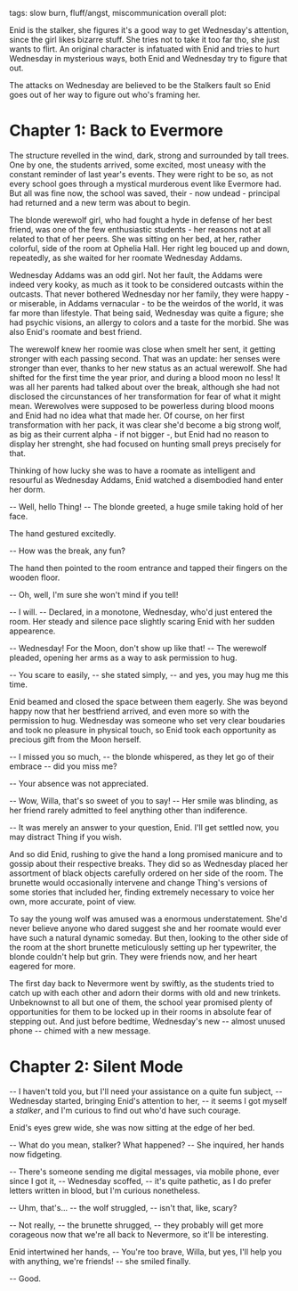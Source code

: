 
tags: slow burn, fluff/angst, miscommunication
overall plot:

Enid is the stalker, she figures it's a good way to get Wednesday's attention, since the girl likes bizarre stuff. She tries not to take it too far tho, she just wants to flirt.
An original character is infatuated with Enid and tries to hurt Wednesday in mysterious ways, both Enid and Wednesday try to figure that out.

The attacks on Wednesday are believed to be the Stalkers fault so Enid goes out of her way to figure out who's framing her.

# Chapter 1: Back to Evermore
The structure revelled in the wind, dark, strong and surrounded by tall trees. One by one, the students arrived, some excited, most uneasy with the constant reminder of last year's events. They were right to be so, as not every school goes through a mystical murderous event like Evermore had. But all was fine now, the school was saved, their - now undead - principal had returned and a new term was about to begin.

The blonde werewolf girl, who had fought a hyde in defense of her best friend, was one of the few enthusiastic students - her reasons not at all related to that of her peers. She was sitting on her bed, at her, rather colorful, side of the room at Ophelia Hall. Her right leg bouced up and down, repeatedly, as she waited for her roomate Wednesday Addams.

Wednesday Addams was an odd girl. Not her fault, the Addams were indeed very kooky, as much as it took to be considered outcasts within the outcasts. That never bothered Wednesday nor her family, they were happy - or miserable, in Addams vernacular - to be the weirdos of the world, it was far more than lifestyle. That being said, Wednesday was quite a figure; she had psychic visions, an allergy to colors and a taste for the morbid. She was also Enid's roomate and best friend.

The werewolf knew her roomie was close when smelt her sent, it getting stronger with each passing second. That was an update: her senses were stronger than ever, thanks to her new status as an actual werewolf. She had shifted for the first time the year prior, and during a blood moon no less! It was all her parents had talked about over the break, although she had not disclosed the circunstances of her transformation for fear of what it might mean. Werewolves were supposed to be powerless during blood moons and Enid had no idea what that made her. Of course, on her first transformation with her pack, it was clear she'd become a big strong wolf, as big as their current alpha - if not bigger -, but Enid had no reason to display her strenght, she had focused on hunting small preys precisely for that. 

Thinking of how lucky she was to have a roomate as intelligent and resourful as Wednesday Addams, Enid watched a disembodied hand enter her dorm.

-- Well, hello Thing! -- The blonde greeted, a huge smile taking hold of her face.

The hand gestured excitedly.

-- How was the break, any fun?

The hand then pointed to the room entrance and tapped their fingers on the wooden floor.

-- Oh, well, I'm sure she won't mind if you tell!

-- I will. -- Declared, in a monotone, Wednesday, who'd just entered the room. Her steady and silence pace slightly scaring Enid with her sudden appearence. 

-- Wednesday! For the Moon, don't show up like that! -- The werewolf pleaded, opening her arms as a way to ask permission to hug.

-- You scare to easily, -- she stated simply, -- and yes, you may hug me this time.

Enid beamed and closed the space between them eagerly. She was beyond happy now that her bestfriend arrived, and even more so with the permission to hug. Wednesday was someone who set very clear boudaries and took no pleasure in physical touch, so Enid took each opportunity as precious gift from the Moon herself.

-- I missed you so much, -- the blonde whispered, as they let go of their embrace -- did you miss me?

-- Your absence was not appreciated.

-- Wow, Willa, that's so sweet of you to say! -- Her smile was blinding, as her friend rarely admitted to feel anything other than indiference.

-- It was merely an answer to your question, Enid. I'll get settled now, you may distract Thing if you wish.

And so did Enid, rushing to give the hand a long promised manicure and to gossip about their respective breaks. They did so as Wednesday placed her assortment of black objects carefully ordered on her side of the room. The brunette would occasionally intervene and change Thing's versions of some stories that included her, finding extremely necessary to voice her own, more accurate, point of view. 

To say the young wolf was amused was a enormous understatement. She'd never believe anyone who dared suggest she and her roomate would ever have such a natural dynamic someday. But then, looking to the other side of the room at the short brunette meticulously setting up her typewriter, the blonde couldn't help but grin. They were friends now, and her heart eagered for more.

The first day back to Nevermore went by swiftly, as the students tried to catch up with each other and adorn their dorms with old and new trinkets. Unbeknownst to all but one of them, the school year promised plenty of opportunities for them to be locked up in their rooms in absolute fear of stepping out. And just before bedtime, Wednesday's new -- almost unused phone -- chimed with a new message.

# Chapter 2: Silent Mode
-- I haven't told you, but I'll need your assistance on a quite fun subject, -- Wednesday started, bringing Enid's attention to her, -- it seems I got myself a _stalker_, and I'm curious to find out who'd have such courage.

Enid's eyes grew wide, she was now sitting at the edge of her bed.

-- What do you mean, stalker? What happened? -- She inquired, her hands now fidgeting.

-- There's someone sending me digital messages, via mobile phone, ever since I got it, -- Wednesday scoffed, -- it's quite pathetic, as I do prefer letters written in blood, but I'm curious nonetheless. 

-- Uhm, that's... -- the wolf struggled, -- isn't that, like, scary?

-- Not really, -- the brunette shrugged, -- they probably will get more corageous now that we're all back to Nevermore, so it'll be interesting.

Enid intertwined her hands, -- You're too brave, Willa, but yes, I'll help you with anything, we're friends! -- she smiled finally.

-- Good. 







